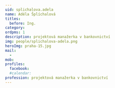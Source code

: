```yaml
---
uid: splichalova.adela
name: Adéla Šplíchalová
titles:
  before: Ing.
category:
ordpms: 1
description: projektová manažerka v bankovnictví
img: people/splichalova-adela.png
heroImg: praha-15.jpg
mail:
  - 
mob:
profiles:
  facebook:
  #calendar:
profession: projektová manažerka v bankovnictví
---
```

